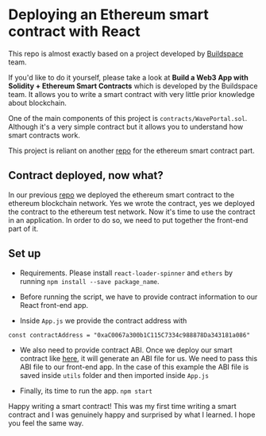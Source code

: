# Deploying an Ethereum smart contract with React

This repo is almost exactly based on a project developed by [Buildspace](https://buildspace.so/) team. 

If you'd like to do it yourself, please take a look at <b>Build a Web3 App with Solidity + Ethereum Smart Contracts</b> which is developed by the Buildspace team. It allows you to write a smart contract with very little prior knowledge about blockchain.

One of the main components of this project is `contracts/WavePortal.sol`. Although it's a very simple contract but it allows you to understand how smart contracts work.

This project is reliant on another [repo](https://github.com/ROZBEH/ethereum-smart-contract) for the ethereum smart contract part.


## Contract deployed, now what?

In our previous [repo](https://github.com/ROZBEH/ethereum-smart-contract) we deployed the ethereum smart contract to the ethereum blockchain network. Yes we wrote the contract, yes we deployed the contract to the ethereum test network. Now it's time to use the contract in an application. In order to do so, we need to put together the front-end part of it.



## Set up

- Requirements. Please install `react-loader-spinner` and `ethers` by running `npm install --save package_name`.

- Before running the script, we have to provide contract information to our React front-end app. 

- Inside `App.js` we provide the contract address with 

```
const contractAddress = "0xaC0067a300b1C115C7334c988878Da343181a086"
```

- We also need to provide contract ABI. Once we deploy our smart contract like [here](https://github.com/ROZBEH/ethereum-smart-contract), it will generate an ABI file for us. We need to pass this ABI file to our front-end app. In the case of this example the ABI file is saved inside `utils` folder and then imported inside `App.js`

- Finally, its time to run the app. `npm start`

Happy writing a smart contract! This was my first time writing a smart contract and I was genuinely happy and surprised by what I learned. I hope you feel the same way. 